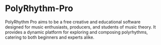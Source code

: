 # PolyRhythm-Pro
PolyRhythm Pro aims to be a free creative and educational software designed for music enthusiasts, producers, and students of music theory. It provides a dynamic platform for exploring and composing polyrhythms, catering to both beginners and experts alike.
